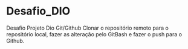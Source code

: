# Desafio_DIO
Desafio Projeto Dio Git/Github
Clonar o repositório remoto para o repositório local, fazer as alteração pelo GitBash e fazer o push para o Github.
